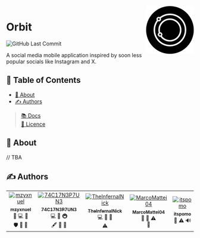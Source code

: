 <img align="right" height=128px src="app/src/assets/logos/icon-round.png">

# Orbit

<div>

![GitHub Last Commit](https://img.shields.io/github/last-commit/74C17N3P7UN3/Orbit)

</div>

A social media mobile application inspired by soon less popular socials like Instagram and X.

## 📝 Table of Contents

-  [🧐️ About](#-about)
-  [✍ Authors](#-authors)

> [📚️ Docs](/DOCS.md)\
> [📜️️️️️️️️️ Licence](/LICENSE)

## 🧐 About

// TBA

## ✍ Authors

<table>
<tr>
    <td align="center"><a href="https://github.com/mzyxnuel">
        <img src="https://avatars.githubusercontent.com/u/137792640" width="100px;" alt="mzyxnuel"/><br />
        <sub><b>mzyxnuel</b></sub></a><br />
        <a title="Project Management">📆</a> 
        <a title="Code">💻</a>
        <a title="Design">🎨</a> <br>
        <a title="Security">🛡</a> 
        <a title="Ideas, Planning, & Feedback">🤔</a> 
        <a title="Reviewed Pull Requests">👀</a>
    </td>
    <td align="center"><a href="https://github.com/74C17N3P7UN3">
        <img src="https://avatars.githubusercontent.com/u/89161150" width="100px;" alt="74C17N3P7UN3"/><br />
        <sub><b>74C17N3P7UN3</b></sub></a><br />
        <a title="Code">💻</a>
        <a title="Design">🎨</a>
        <a title="Infrastructure (Hosting, Build-Tools, etc.)">🚇</a> <br>
        <a title="Content">🖋</a>
        <a title="Ideas, Planning, & Feedback">🤔</a> 
        <a title="Reviewed Pull Requests">👀</a>
    </td>
    <td align="center"><a href="https://github.com/TheInfernalNick">
        <img src="https://avatars.githubusercontent.com/u/82029415" width="100px;" alt="TheInfernalNick"/><br />
        <sub><b>TheInfernalNick</b></sub></a><br />
        <a title="Code">💻</a>
        <a title="Ideas, Planning, & Feedback">🤔</a> 
        <a title="Documentation">📖</a> <br>
        <a title="Testing">⚠️</a> 
    </td>
    <td align="center"><a href="https://github.com/MarcoMattei04">
        <img src="https://avatars.githubusercontent.com/u/151754542" 
        width="100px;" alt="MarcoMattei04"/><br />
        <sub><b>MarcoMattei04</b></sub></a><br />
        <a title="Documentation">📖</a>
        <a title="Design">🎨</a>
        <a title="Testing">⚠️</a> <br>
        <a title="User Testing">📓</a>
    </td>
    <td align="center"><a href="https://github.com/itspomo">
        <img src="https://avatars.githubusercontent.com/u/102945599" width="100px;" alt="itspomo"/><br />
        <sub><b>itspomo</b></sub></a><br />
        <a title="Promotion">📣</a>
        <a title="Testing">⚠️</a>
        <a title="Audio">🔊</a>
    </td>
</tr>
</table>
